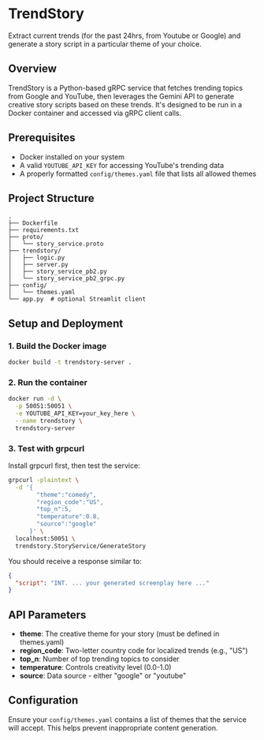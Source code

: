 # TrendStory
Extract current trends (for the past 24hrs, from Youtube or Google) and generate a story script in a particular theme of your choice.

## Overview
TrendStory is a Python-based gRPC service that fetches trending topics from Google and YouTube, then leverages the Gemini API to generate creative story scripts based on these trends. It's designed to be run in a Docker container and accessed via gRPC client calls.

## Prerequisites
- Docker installed on your system
- A valid `YOUTUBE_API_KEY` for accessing YouTube's trending data
- A properly formatted `config/themes.yaml` file that lists all allowed themes

## Project Structure
```
.
├── Dockerfile
├── requirements.txt
├── proto/
│   └── story_service.proto
├── trendstory/
│   ├── logic.py
│   ├── server.py
│   ├── story_service_pb2.py
│   └── story_service_pb2_grpc.py
├── config/
│   └── themes.yaml
└── app.py  # optional Streamlit client
```

## Setup and Deployment

### 1. Build the Docker image
```bash
docker build -t trendstory-server .
```

### 2. Run the container
```bash
docker run -d \
  -p 50051:50051 \
  -e YOUTUBE_API_KEY=your_key_here \
  --name trendstory \
  trendstory-server
```

### 3. Test with grpcurl
Install grpcurl first, then test the service:
```bash
grpcurl -plaintext \
  -d '{
        "theme":"comedy",
        "region_code":"US",
        "top_n":5,
        "temperature":0.8,
        "source":"google"
      }' \
  localhost:50051 \
  trendstory.StoryService/GenerateStory
```

You should receive a response similar to:
```json
{
  "script": "INT. ... your generated screenplay here ..."
}
```

## API Parameters
- **theme**: The creative theme for your story (must be defined in themes.yaml)
- **region_code**: Two-letter country code for localized trends (e.g., "US")
- **top_n**: Number of top trending topics to consider
- **temperature**: Controls creativity level (0.0-1.0)
- **source**: Data source - either "google" or "youtube"

## Configuration
Ensure your `config/themes.yaml` contains a list of themes that the service will accept. This helps prevent inappropriate content generation.
